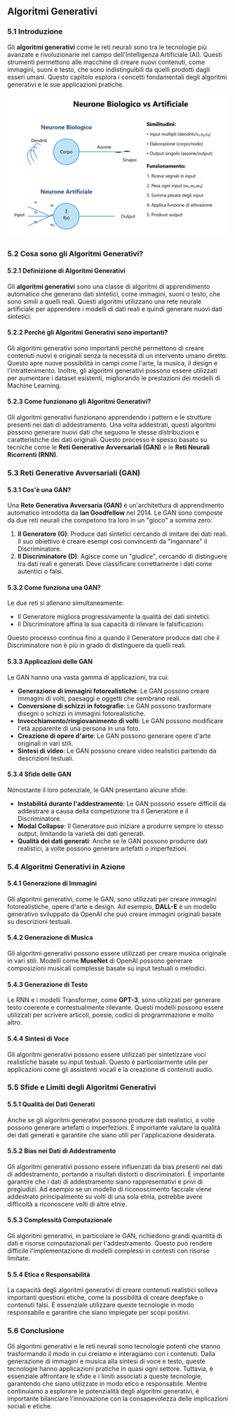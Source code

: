 ## Algoritmi Generativi

### 5.1 Introduzione

Gli **algoritmi generativi** come le reti neurali sono tra le tecnologie più avanzate e rivoluzionarie nel campo dell'Intelligenza Artificiale (AI). Questi strumenti permettono alle macchine di creare nuovi contenuti, come immagini, suoni e testo, che sono indistinguibili da quelli prodotti dagli esseri umani. Questo capitolo esplora i concetti fondamentali degli algoritmi generativi e le sue  applicazioni pratiche.

![Neurone Biologico e Neurone Artificiale](5.1.png)

### 5.2 Cosa sono gli Algoritmi Generativi?

#### 5.2.1 Definizione di Algoritmi Generativi

Gli **algoritmi generativi** sono una classe di algoritmi di apprendimento automatico che generano dati sintetici, come immagini, suoni o testo, che sono simili a quelli reali. Questi algoritmi utilizzano una rete neurale artificiale per apprendere i modelli di dati reali e quindi generare nuovi dati sintetici.

#### 5.2.2 Perché gli Algoritmi Generativi sono importanti?

Gli algoritmi generativi sono importanti perché permettono di creare contenuti nuovi e originali senza la necessità di un intervento umano diretto. Questo apre nuove possibilità in campi come l'arte, la musica, il design e l'intrattenimento. Inoltre, gli algoritmi generativi possono essere utilizzati per aumentare i dataset esistenti, migliorando le prestazioni dei modelli di Machine Learning.

#### 5.2.3 Come funzionano gli Algoritmi Generativi?

Gli algoritmi generativi funzionano apprendendo i pattern e le strutture presenti nei dati di addestramento. Una volta addestrati, questi algoritmi possono generare nuovi dati che seguono le stesse distribuzioni e caratteristiche dei dati originali. Questo processo è spesso basato su tecniche come le **Reti Generative Avversariali (GAN)** e le **Reti Neurali Ricorrenti (RNN)**.

### 5.3 Reti Generative Avversariali (GAN)

#### 5.3.1 Cos'è una GAN?

Una **Rete Generativa Avversaria (GAN)** è un'architettura di apprendimento automatico introdotta da **Ian Goodfellow** nel 2014. Le GAN sono composte da due reti neurali che competono tra loro in un "gioco" a somma zero:

1. **Il Generatore (G)**: Produce dati sintetici cercando di imitare dei dati reali. Il suo obiettivo è creare esempi così convincenti da "ingannare" il Discriminatore.
2. **Il Discriminatore (D)**: Agisce come un "giudice", cercando di distinguere tra dati reali e generati. Deve classificare correttamente i dati come autentici o falsi.

#### 5.3.2 Come funziona una GAN?

Le due reti si allenano simultaneamente:

- Il Generatore migliora progressivamente la qualità dei dati sintetici.
- Il Discriminatore affina la sua capacità di rilevare le falsificazioni.

Questo processo continua fino a quando il Generatore produce dati che il Discriminatore non è più in grado di distinguere da quelli reali.

#### 5.3.3 Applicazioni delle GAN

Le GAN hanno una vasta gamma di applicazioni, tra cui:
- **Generazione di immagini fotorealistiche**: Le GAN possono creare immagini di volti, paesaggi e oggetti che sembrano reali.
- **Conversione di schizzi in fotografie**: Le GAN possono trasformare disegni o schizzi in immagini fotorealistiche.
- **Invecchiamento/ringiovanimento di volti**: Le GAN possono modificare l'età apparente di una persona in una foto.
- **Creazione di opere d'arte**: Le GAN possono generare opere d'arte originali in vari stili.
- **Sintesi di video**: Le GAN possono creare video realistici partendo da descrizioni testuali.

#### 5.3.4 Sfide delle GAN

Nonostante il loro potenziale, le GAN presentano alcune sfide:
- **Instabilità durante l'addestramento**: Le GAN possono essere difficili da addestrare a causa della competizione tra il Generatore e il Discriminatore.
- **Modal Collapse**: Il Generatore può iniziare a produrre sempre lo stesso output, limitando la varietà dei dati generati.
- **Qualità dei dati generati**: Anche se le GAN possono produrre dati realistici, a volte possono generare artefatti o imperfezioni.

### 5.4 Algoritmi Generativi in Azione

#### 5.4.1 Generazione di Immagini

Gli algoritmi generativi, come le GAN, sono utilizzati per creare immagini fotorealistiche, opere d'arte e design. Ad esempio, **DALL-E** è un modello generativo sviluppato da OpenAI che può creare immagini originali basate su descrizioni testuali.

#### 5.4.2 Generazione di Musica

Gli algoritmi generativi possono essere utilizzati per creare musica originale in vari stili. Modelli come **MuseNet** di OpenAI possono generare composizioni musicali complesse basate su input testuali o melodici.

#### 5.4.3 Generazione di Testo

Le RNN e i modelli Transformer, come **GPT-3**, sono utilizzati per generare testo coerente e contestualmente rilevante. Questi modelli possono essere utilizzati per scrivere articoli, poesie, codici di programmazione e molto altro.

#### 5.4.4 Sintesi di Voce

Gli algoritmi generativi possono essere utilizzati per sintetizzare voci realistiche basate su input testuali. Questo è particolarmente utile per applicazioni come gli assistenti vocali e la creazione di contenuti audio.

### 5.5 Sfide e Limiti degli Algoritmi Generativi

#### 5.5.1 Qualità dei Dati Generati

Anche se gli algoritmi generativi possono produrre dati realistici, a volte possono generare artefatti o imperfezioni. È importante valutare la qualità dei dati generati e garantire che siano utili per l'applicazione desiderata.

#### 5.5.2 Bias nei Dati di Addestramento

Gli algoritmi generativi possono essere influenzati da bias presenti nei dati di addestramento, portando a risultati distorti o discriminatori. È importante garantire che i dati di addestramento siano rappresentativi e privi di pregiudizi. Ad esempio se un modello di riconoscimento facciale viene addestrato principalmente su volti di una sola etnia, potrebbe avere difficoltà a riconoscere volti di altre etnie.

#### 5.5.3 Complessità Computazionale

Gli algoritmi generativi, in particolare le GAN, richiedono grandi quantità di dati e risorse computazionali per l'addestramento. Questo può rendere difficile l'implementazione di modelli complessi in contesti con risorse limitate.

#### 5.5.4 Etica e Responsabilità

La capacità degli algoritmi generativi di creare contenuti realistici solleva importanti questioni etiche, come la possibilità di creare deepfake o contenuti falsi. È essenziale utilizzare queste tecnologie in modo responsabile e garantire che siano impiegate per scopi positivi.

### 5.6 Conclusione

Gli algoritmi generativi e le reti neurali sono tecnologie potenti che stanno trasformando il modo in cui creiamo e interagiamo con i contenuti. Dalla generazione di immagini e musica alla sintesi di voce e testo, queste tecnologie hanno applicazioni pratiche in quasi ogni settore. Tuttavia, è essenziale affrontare le sfide e i limiti associati a queste tecnologie, garantendo che siano utilizzate in modo etico e responsabile. Mentre continuiamo a esplorare le potenzialità degli algoritmi generativi, è importante bilanciare l'innovazione con la consapevolezza delle implicazioni sociali e etiche.
